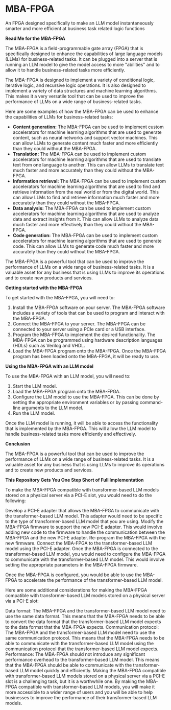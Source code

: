 # MBA-FPGA
An FPGA designed specifically to make an LLM model instantaneously smarter and more efficient at business task related logic functions

**Read Me for the MBA-FPGA**

The MBA-FPGA is a field-programmable gate array (FPGA) that is specifically designed to enhance the capabilities of large language models (LLMs) for business-related tasks. It can be plugged into a server that is running an LLM model to give the model access to more "abilities" and to allow it to handle business-related tasks more efficiently.

The MBA-FPGA is designed to implement a variety of conditional logic, iterative logic, and recursive logic operations. It is also designed to implement a variety of data structures and machine learning algorithms. This makes it a very versatile tool that can be used to improve the performance of LLMs on a wide range of business-related tasks.

Here are some examples of how the MBA-FPGA can be used to enhance the capabilities of LLMs for business-related tasks:

* **Content generation:** The MBA-FPGA can be used to implement custom accelerators for machine learning algorithms that are used to generate content, such as neural networks and support vector machines. This can allow LLMs to generate content much faster and more efficiently than they could without the MBA-FPGA.
* **Translation:** The MBA-FPGA can be used to implement custom accelerators for machine learning algorithms that are used to translate text from one language to another. This can allow LLMs to translate text much faster and more accurately than they could without the MBA-FPGA.
* **Information retrieval:** The MBA-FPGA can be used to implement custom accelerators for machine learning algorithms that are used to find and retrieve information from the real world or from the digital world. This can allow LLMs to find and retrieve information much faster and more accurately than they could without the MBA-FPGA.
* **Data analysis:** The MBA-FPGA can be used to implement custom accelerators for machine learning algorithms that are used to analyze data and extract insights from it. This can allow LLMs to analyze data much faster and more effectively than they could without the MBA-FPGA.
* **Code generation:** The MBA-FPGA can be used to implement custom accelerators for machine learning algorithms that are used to generate code. This can allow LLMs to generate code much faster and more accurately than they could without the MBA-FPGA.

The MBA-FPGA is a powerful tool that can be used to improve the performance of LLMs on a wide range of business-related tasks. It is a valuable asset for any business that is using LLMs to improve its operations and to create new products and services.

**Getting started with the MBA-FPGA**

To get started with the MBA-FPGA, you will need to:

1. Install the MBA-FPGA software on your server. The MBA-FPGA software includes a variety of tools that can be used to program and interact with the MBA-FPGA.
2. Connect the MBA-FPGA to your server. The MBA-FPGA can be connected to your server using a PCIe card or a USB interface.
3. Program the MBA-FPGA to implement the desired functionality. The MBA-FPGA can be programmed using hardware description languages (HDLs) such as Verilog and VHDL.
4. Load the MBA-FPGA program onto the MBA-FPGA. Once the MBA-FPGA program has been loaded onto the MBA-FPGA, it will be ready to use.

**Using the MBA-FPGA with an LLM model**

To use the MBA-FPGA with an LLM model, you will need to:

1. Start the LLM model.
2. Load the MBA-FPGA program onto the MBA-FPGA.
3. Configure the LLM model to use the MBA-FPGA. This can be done by setting the appropriate environment variables or by passing command-line arguments to the LLM model.
4. Run the LLM model.

Once the LLM model is running, it will be able to access the functionality that is implemented by the MBA-FPGA. This will allow the LLM model to handle business-related tasks more efficiently and effectively.

**Conclusion**

The MBA-FPGA is a powerful tool that can be used to improve the performance of LLMs on a wide range of business-related tasks. It is a valuable asset for any business that is using LLMs to improve its operations and to create new products and services.

**This Repository Gets You One Step Short of Full Implementation**

To make the MBA-FPGA compatible with transformer-based LLM models stored on a physical server via a PCI-E slot, you would need to do the following:

Develop a PCI-E adapter that allows the MBA-FPGA to communicate with the transformer-based LLM model. This adapter would need to be specific to the type of transformer-based LLM model that you are using.
Modify the MBA-FPGA firmware to support the new PCI-E adapter. This would involve adding new code to the firmware to handle the communication between the MBA-FPGA and the new PCI-E adapter.
Re-program the MBA-FPGA with the new firmware.
Connect the MBA-FPGA to the transformer-based LLM model using the PCI-E adapter.
Once the MBA-FPGA is connected to the transformer-based LLM model, you would need to configure the MBA-FPGA to communicate with the transformer-based LLM model. This would involve setting the appropriate parameters in the MBA-FPGA firmware.

Once the MBA-FPGA is configured, you would be able to use the MBA-FPGA to accelerate the performance of the transformer-based LLM model.

Here are some additional considerations for making the MBA-FPGA compatible with transformer-based LLM models stored on a physical server via a PCI-E slot:

Data format: The MBA-FPGA and the transformer-based LLM model need to use the same data format. This means that the MBA-FPGA needs to be able to convert the data format that the transformer-based LLM model expects to the data format that the MBA-FPGA expects.
Communication protocol: The MBA-FPGA and the transformer-based LLM model need to use the same communication protocol. This means that the MBA-FPGA needs to be able to communicate with the transformer-based LLM model using the communication protocol that the transformer-based LLM model expects.
Performance: The MBA-FPGA should not introduce any significant performance overhead to the transformer-based LLM model. This means that the MBA-FPGA should be able to communicate with the transformer-based LLM model quickly and efficiently.
Making the MBA-FPGA compatible with transformer-based LLM models stored on a physical server via a PCI-E slot is a challenging task, but it is a worthwhile one. By making the MBA-FPGA compatible with transformer-based LLM models, you will make it more accessible to a wider range of users and you will be able to help businesses to improve the performance of their transformer-based LLM models.
